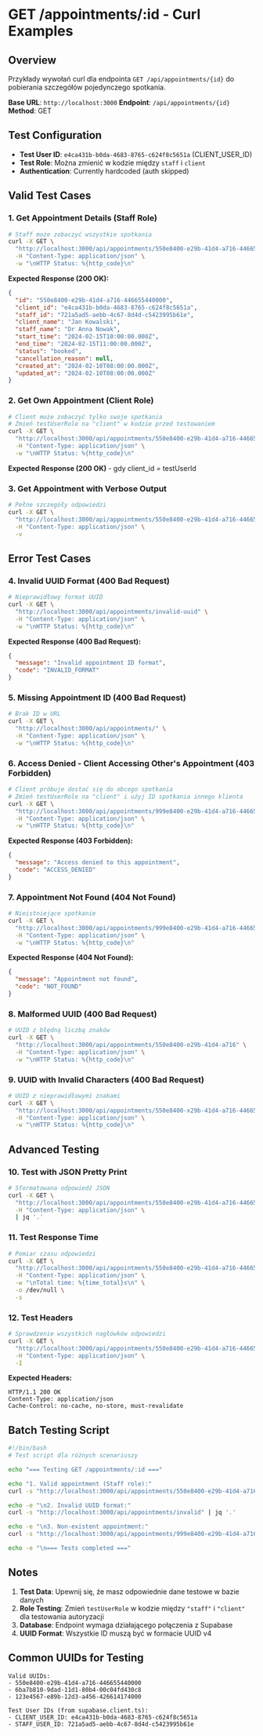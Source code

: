 # GET /appointments/:id - Curl Examples

## Overview

Przykłady wywołań curl dla endpointa `GET /api/appointments/{id}` do pobierania szczegółów pojedynczego spotkania.

**Base URL**: `http://localhost:3000`
**Endpoint**: `/api/appointments/{id}`
**Method**: GET

## Test Configuration

- **Test User ID**: `e4ca431b-b0da-4683-8765-c624f8c5651a` (CLIENT_USER_ID)
- **Test Role**: Można zmienić w kodzie między `staff` i `client`
- **Authentication**: Currently hardcoded (auth skipped)

## Valid Test Cases

### 1. Get Appointment Details (Staff Role)

```bash
# Staff może zobaczyć wszystkie spotkania
curl -X GET \
  "http://localhost:3000/api/appointments/550e8400-e29b-41d4-a716-446655440000" \
  -H "Content-Type: application/json" \
  -w "\nHTTP Status: %{http_code}\n"
```

**Expected Response (200 OK):**

```json
{
  "id": "550e8400-e29b-41d4-a716-446655440000",
  "client_id": "e4ca431b-b0da-4683-8765-c624f8c5651a",
  "staff_id": "721a5ad5-aebb-4c67-8d4d-c5423995b61e",
  "client_name": "Jan Kowalski",
  "staff_name": "Dr Anna Nowak",
  "start_time": "2024-02-15T10:00:00.000Z",
  "end_time": "2024-02-15T11:00:00.000Z",
  "status": "booked",
  "cancellation_reason": null,
  "created_at": "2024-02-10T08:00:00.000Z",
  "updated_at": "2024-02-10T08:00:00.000Z"
}
```

### 2. Get Own Appointment (Client Role)

```bash
# Client może zobaczyć tylko swoje spotkania
# Zmień testUserRole na "client" w kodzie przed testowaniem
curl -X GET \
  "http://localhost:3000/api/appointments/550e8400-e29b-41d4-a716-446655440000" \
  -H "Content-Type: application/json" \
  -w "\nHTTP Status: %{http_code}\n"
```

**Expected Response (200 OK)** - gdy client_id = testUserId

### 3. Get Appointment with Verbose Output

```bash
# Pełne szczegóły odpowiedzi
curl -X GET \
  "http://localhost:3000/api/appointments/550e8400-e29b-41d4-a716-446655440000" \
  -H "Content-Type: application/json" \
  -v
```

## Error Test Cases

### 4. Invalid UUID Format (400 Bad Request)

```bash
# Nieprawidłowy format UUID
curl -X GET \
  "http://localhost:3000/api/appointments/invalid-uuid" \
  -H "Content-Type: application/json" \
  -w "\nHTTP Status: %{http_code}\n"
```

**Expected Response (400 Bad Request):**

```json
{
  "message": "Invalid appointment ID format",
  "code": "INVALID_FORMAT"
}
```

### 5. Missing Appointment ID (400 Bad Request)

```bash
# Brak ID w URL
curl -X GET \
  "http://localhost:3000/api/appointments/" \
  -H "Content-Type: application/json" \
  -w "\nHTTP Status: %{http_code}\n"
```

### 6. Access Denied - Client Accessing Other's Appointment (403 Forbidden)

```bash
# Client próbuje dostać się do obcego spotkania
# Zmień testUserRole na "client" i użyj ID spotkania innego klienta
curl -X GET \
  "http://localhost:3000/api/appointments/999e8400-e29b-41d4-a716-446655440999" \
  -H "Content-Type: application/json" \
  -w "\nHTTP Status: %{http_code}\n"
```

**Expected Response (403 Forbidden):**

```json
{
  "message": "Access denied to this appointment",
  "code": "ACCESS_DENIED"
}
```

### 7. Appointment Not Found (404 Not Found)

```bash
# Nieistniejące spotkanie
curl -X GET \
  "http://localhost:3000/api/appointments/999e8400-e29b-41d4-a716-446655440999" \
  -H "Content-Type: application/json" \
  -w "\nHTTP Status: %{http_code}\n"
```

**Expected Response (404 Not Found):**

```json
{
  "message": "Appointment not found",
  "code": "NOT_FOUND"
}
```

### 8. Malformed UUID (400 Bad Request)

```bash
# UUID z błędną liczbą znaków
curl -X GET \
  "http://localhost:3000/api/appointments/550e8400-e29b-41d4-a716" \
  -H "Content-Type: application/json" \
  -w "\nHTTP Status: %{http_code}\n"
```

### 9. UUID with Invalid Characters (400 Bad Request)

```bash
# UUID z nieprawidłowymi znakami
curl -X GET \
  "http://localhost:3000/api/appointments/550e8400-x29b-41d4-a716-446655440000" \
  -H "Content-Type: application/json" \
  -w "\nHTTP Status: %{http_code}\n"
```

## Advanced Testing

### 10. Test with JSON Pretty Print

```bash
# Sformatowana odpowiedź JSON
curl -X GET \
  "http://localhost:3000/api/appointments/550e8400-e29b-41d4-a716-446655440000" \
  -H "Content-Type: application/json" \
  | jq '.'
```

### 11. Test Response Time

```bash
# Pomiar czasu odpowiedzi
curl -X GET \
  "http://localhost:3000/api/appointments/550e8400-e29b-41d4-a716-446655440000" \
  -H "Content-Type: application/json" \
  -w "\nTotal time: %{time_total}s\n" \
  -o /dev/null \
  -s
```

### 12. Test Headers

```bash
# Sprawdzenie wszystkich nagłówków odpowiedzi
curl -X GET \
  "http://localhost:3000/api/appointments/550e8400-e29b-41d4-a716-446655440000" \
  -H "Content-Type: application/json" \
  -I
```

**Expected Headers:**

```
HTTP/1.1 200 OK
Content-Type: application/json
Cache-Control: no-cache, no-store, must-revalidate
```

## Batch Testing Script

```bash
#!/bin/bash
# Test script dla różnych scenariuszy

echo "=== Testing GET /appointments/:id ==="

echo "1. Valid appointment (Staff role):"
curl -s "http://localhost:3000/api/appointments/550e8400-e29b-41d4-a716-446655440000" | jq '.'

echo -e "\n2. Invalid UUID format:"
curl -s "http://localhost:3000/api/appointments/invalid" | jq '.'

echo -e "\n3. Non-existent appointment:"
curl -s "http://localhost:3000/api/appointments/999e8400-e29b-41d4-a716-446655440999" | jq '.'

echo -e "\n=== Tests completed ==="
```

## Notes

1. **Test Data**: Upewnij się, że masz odpowiednie dane testowe w bazie danych
2. **Role Testing**: Zmień `testUserRole` w kodzie między `"staff"` i `"client"` dla testowania autoryzacji
3. **Database**: Endpoint wymaga działającego połączenia z Supabase
4. **UUID Format**: Wszystkie ID muszą być w formacie UUID v4

## Common UUIDs for Testing

```
Valid UUIDs:
- 550e8400-e29b-41d4-a716-446655440000
- 6ba7b810-9dad-11d1-80b4-00c04fd430c8
- 123e4567-e89b-12d3-a456-426614174000

Test User IDs (from supabase.client.ts):
- CLIENT_USER_ID: e4ca431b-b0da-4683-8765-c624f8c5651a
- STAFF_USER_ID: 721a5ad5-aebb-4c67-8d4d-c5423995b61e
```
